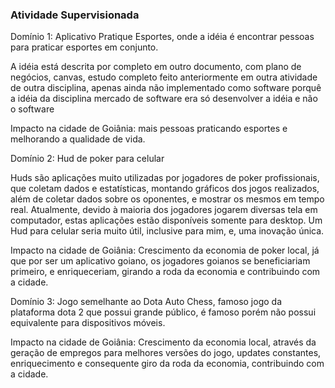 <H3>Atividade Supervisionada</H3>

Domínio 1: Aplicativo Pratique Esportes, onde a idéia é encontrar pessoas para praticar esportes em conjunto. 

A idéia está descrita por completo em outro documento, com plano de negócios, canvas, estudo
completo feito anteriormente em outra atividade de outra disciplina, 
apenas ainda não implementado como software porquê a idéia da disciplina mercado de software 
era só desenvolver a idéia e não o software

Impacto na cidade de Goiânia: mais pessoas praticando esportes e melhorando a qualidade de vida.

Domínio 2: Hud de poker para celular

Huds são aplicações muito utilizadas por jogadores de poker profissionais, que coletam dados e estatísticas, montando gráficos dos jogos realizados,
além de coletar dados sobre os oponentes, e mostrar os mesmos em tempo real. Atualmente, devido à maioria dos jogadores jogarem diversas tela em computador,
estas aplicações estão disponíveis somente para desktop. Um Hud para celular seria muito útil, inclusive para mim, e, uma inovação única.

Impacto na cidade de Goiânia: Crescimento da economia de poker local, já que por ser um aplicativo goiano, os jogadores goianos se beneficiariam primeiro, e enriqueceriam,
girando a roda da economia e contribuindo com a cidade.

Domínio 3: Jogo semelhante ao Dota Auto Chess, famoso jogo da plataforma dota 2 que possui grande público, é famoso porém não possui equivalente para dispositivos móveis.

Impacto na cidade de Goiânia: Crescimento da economia local, através da geração de empregos para melhores versões do jogo, updates constantes, enriquecimento e consequente
giro da roda da economia, contribuindo com a cidade.
